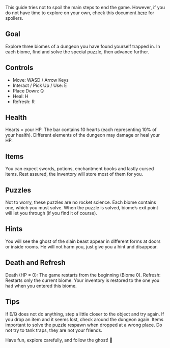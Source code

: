 This guide tries not to spoil the main steps to end the game. However, if you do not have time to explore on your own, check this document [here](./Spoilers.md) for spoilers.

## Goal
Explore three biomes of a dungeon you have found yourself trapped in. In each biome, find and solve the special puzzle, then advance further.

## Controls
- Move: WASD / Arrow Keys
- Interact / Pick Up / Use: E
- Place Down: Q
- Heal: H
- Refresh: R

## Health
Hearts = your HP.
The bar contains 10 hearts (each representing 10% of your health).
Different elements of the dungeon may damage or heal your HP.

## Items
You can expect swords, potions, enchantment books and lastly cursed items.
Rest assured, the inventory will store most of them for you.

## Puzzles
Not to worry, these puzzles are no rocket science. Each biome contains one, which you must solve.
When the puzzle is solved, biome’s exit point will let you through (if you find it of course).

## Hints
You will see the ghost of the slain beast appear in different forms at doors or inside rooms. He will not harm you, just give you a hint and disappear.

## Death and Refresh
Death (HP = 0): The game restarts from the beginning (Biome 0).
Refresh: Restarts only the current biome. Your inventory is restored to the one you had when you entered this biome.

## Tips
If E/Q does not do anything, step a little closer to the object and try again.
If you drop an item and it seems lost, check around the dungeon again. Items important to solve the puzzle respawn when dropped at a wrong place.
Do not try to tank traps, they are not your friends.

Have fun, explore carefully, and follow the ghost! 👻

